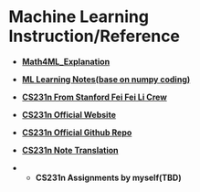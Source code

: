 # Machine Learning Instruction/Reference
- **[Math4ML_Explanation](https://github.com/qiwsir/Math4ML_book)**
- **[ML Learning Notes(base on numpy coding)](https://github.com/BrenchCC/ML_Learning_Notes)**
  
- **[CS231n From Stanford Fei Fei Li Crew](https://cs231n.stanford.edu/)**
- **[CS231n Official Website](https://cs231n.github.io/)**   
- **[CS231n Official Github Repo](https://github.com/cs231n/cs231n.github.io)**
- **[CS231n Note Translation](https://github.com/whyscience/CS231n-Note-Translation_CN)**
- - **CS231n Assignments by myself(TBD)**